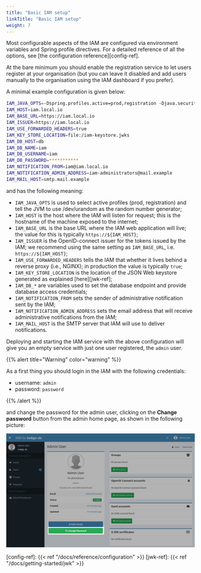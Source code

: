 ```yaml
---
title: "Basic IAM setup"
linkTitle: "Basic IAM setup"
weight: 7
---
```


Most configurable aspects of the IAM are configured via environment variables
and Spring profile directives. For a detailed reference of all the options, see 
[the configuration reference][config-ref].

At the bare minimum you should enable the registration service to let users
register at your organisation (but you can leave it disabled and add users
manually to the organisation using the IAM dashboard if you prefer).

A minimal example configuration is given below: 

```bash
IAM_JAVA_OPTS=-Dspring.profiles.active=prod,registration -Djava.security.egd=file:/dev/./urandom
IAM_HOST=iam.local.io
IAM_BASE_URL=https://iam.local.io
IAM_ISSUER=https://iam.local.io
IAM_USE_FORWARDED_HEADERS=true
IAM_KEY_STORE_LOCATION=file:/iam-keystore.jwks
IAM_DB_HOST=db
IAM_DB_NAME=iam
IAM_DB_USERNAME=iam
IAM_DB_PASSWORD=***********
IAM_NOTIFICATION_FROM=iam@iam.local.io 
IAM_NOTIFICATION_ADMIN_ADDRESS=iam-administrators@mail.example
IAM_MAIL_HOST=smtp.mail.example
```

and has the following meaning:

- `IAM_JAVA_OPTS` is used to select active profiles (prod, registration) and
  tell the JVM to use /dev/urandom as the random number generator;
- `IAM_HOST` is the host where the IAM will listen for request; this is the
  hostname of the machine exposed to the internet;
- `IAM_BASE_URL` is the base URL where the IAM web application will live; the
  value for this is typically `https://${IAM_HOST}`;
- `IAM_ISSUER` is the OpenID-connect issuer for the tokens issued by the IAM;
  we recommend using the same setting as `IAM_BASE_URL`, i.e.
  `https://${IAM_HOST}`;
- `IAM_USE_FORWARDED_HEADERS` tells the IAM that whether it lives behind a reverse
  proxy (i.e., NGINX); in production the value is typically `true`;
- `IAM_KEY_STORE_LOCATION` is the location of the JSON Web keystore generated
  as explained [here][jwk-ref];
- `IAM_DB_*` are variables used to set the database endpoint and provide
  database access credentials;
- `IAM_NOTIFICATION_FROM` sets the sender of administrative notification sent
  by the IAM;
- `IAM_NOTIFICATION_ADMIN_ADDRESS` sets the email address that will receive
  administrative notifications from the IAM;
- `IAM_MAIL_HOST` is the SMTP server that IAM will use to deliver
  notifications.
 
Deploying and starting the IAM service with the above configuration will give
you an empty service with just one user registered, the `admin` user.

{{% alert title="Warning" color="warning" %}}

As a first thing you should login in the IAM with the following credentials:

- username: `admin`
- password: `password`

{{% /alert %}}

and change the password for the admin user, clicking on the __Change password__
button from the admin home page, as shown in the following picture:

![Admin change password](../images/admin-change-password.png)


[config-ref]: {{< ref "/docs/reference/configuration" >}}
[jwk-ref]: {{< ref "/docs/getting-started/jwk" >}}
